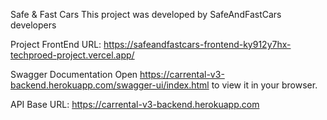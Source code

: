 Safe & Fast Cars
This project was developed by SafeAndFastCars developers

Project FrontEnd URL:
https://safeandfastcars-frontend-ky912y7hx-techproed-project.vercel.app/

Swagger Documentation
Open https://carrental-v3-backend.herokuapp.com/swagger-ui/index.html to view it in your browser.

API Base URL:
https://carrental-v3-backend.herokuapp.com
